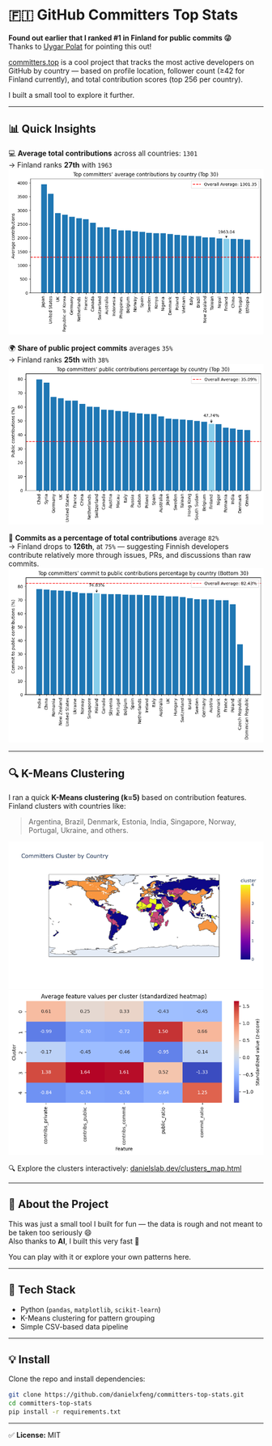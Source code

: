 # 🇫🇮 GitHub Committers Top Stats

**Found out earlier that I ranked #1 in Finland for public commits 😜**  
Thanks to [Uygar Polat](https://github.com/uygarpolat) for pointing this out!

[committers.top](https://committers.top/) is a cool project that tracks the most active developers on GitHub by country — based on profile location, follower count (≥42 for Finland currently), and total contribution scores (top 256 per country).

I built a small tool to explore it further.

---

## 📊 Quick Insights

💻 **Average total contributions** across all countries: `1301`  
→ Finland ranks **27th** with `1963`
![visual1](./visual/1.png)


🌍 **Share of public project commits** averages `35%`  
→ Finland ranks **25th** with `38%`
![visual2](./visual/2.png)

🧩 **Commits as a percentage of total contributions** average `82%`  
→ Finland drops to **126th**, at `75%` — suggesting Finnish developers contribute relatively more through issues, PRs, and discussions than raw commits.
![visual3](./visual/3.png)

---

## 🔍 K-Means Clustering

I ran a quick **K-Means clustering (k=5)** based on contribution features.  
Finland clusters with countries like:

> Argentina, Brazil, Denmark, Estonia, India, Singapore, Norway, Portugal, Ukraine, and others.

![visual4](./visual/4.png)
![visual5](./visual/5.png)

🔍 Explore the clusters interactively: [danielslab.dev/clusters_map.html](https://danielslab.dev/clusters_map.html)

---

## 🧠 About the Project

This was just a small tool I built for fun — the data is rough and not meant to be taken too seriously 😄  
Also thanks to **AI**, I built this very fast 🤖  

You can play with it or explore your own patterns here.

---

## 🧰 Tech Stack

- Python (`pandas`, `matplotlib`, `scikit-learn`)
- K-Means clustering for pattern grouping
- Simple CSV-based data pipeline

---

## 💡 Install


Clone the repo and install dependencies:

```bash
git clone https://github.com/danielxfeng/committers-top-stats.git
cd committers-top-stats
pip install -r requirements.txt
```

---

✅ **License:** MIT
